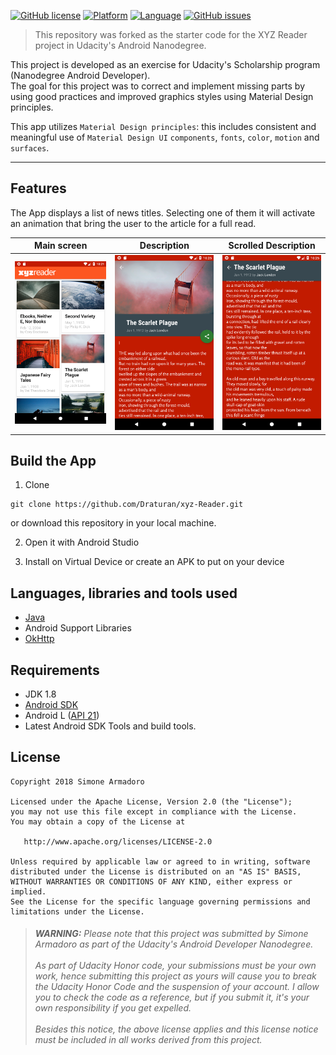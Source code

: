 
[![GitHub license](https://img.shields.io/github/license/Draturan/xyz-Reader.svg)](https://github.com/Draturan/xyz-Reader/blob/master/LICENSE)
[![Platform](https://img.shields.io/badge/platform-Android-blue.svg)](https://www.android.com)
[![Language](https://img.shields.io/badge/language-Java-blue.svg)](https://www.android.com)
[![GitHub issues](https://img.shields.io/github/issues/Draturan/xyz-Reader.svg)](https://github.com/Draturan/BakingApp/issues)

>This repository was forked as the starter code for the XYZ Reader project in Udacity's Android Nanodegree.

This project is developed as an exercise for Udacity's Scholarship program (Nanodegree Android Developer).<br/>
The goal for this project was to correct and implement missing parts by using good practices and improved graphics styles using Material Design principles.

This app utilizes `Material Design principles`: this includes consistent and meaningful use of `Material Design UI` `components`, `fonts`, `color`, `motion` and `surfaces`.

<hr>

## Features

The App displays a list of news titles. Selecting one of them it will activate an animation that bring the user to the article for a full read.

| Main screen | Description | Scrolled Description |
| ------- | ------ | ----- |
| <img src="https://raw.githubusercontent.com/Draturan/xyz-Reader/master/assets/XYZReader_Homepage.png" width="200px" alt="Main Activity"/> |  <img src="https://raw.githubusercontent.com/Draturan/xyz-Reader/master/assets/XYZReader_Description.png" width="200px" alt="Description Activity"/> | <img src="https://raw.githubusercontent.com/Draturan/xyz-Reader/master/assets/XYZReader_DescriptionScrolled.png" width="200px" alt="Scrolled Description Activity"/> |

## Build the App

1. Clone
```
git clone https://github.com/Draturan/xyz-Reader.git
```
  or download this repository in your local machine.

2. Open it with Android Studio

3. Install on Virtual Device or create an APK to put on your device

## Languages, libraries and tools used

* [Java](https://docs.oracle.com/javase/8/)
* Android Support Libraries
* [OkHttp](http://square.github.io/okhttp/)

## Requirements

* JDK 1.8
* [Android SDK](https://developer.android.com/studio/index.html)
* Android L ([API 21](https://developer.android.com/preview/api-overview.html))
* Latest Android SDK Tools and build tools.

## License

```
Copyright 2018 Simone Armadoro

Licensed under the Apache License, Version 2.0 (the "License");
you may not use this file except in compliance with the License.
You may obtain a copy of the License at

   http://www.apache.org/licenses/LICENSE-2.0

Unless required by applicable law or agreed to in writing, software
distributed under the License is distributed on an "AS IS" BASIS,
WITHOUT WARRANTIES OR CONDITIONS OF ANY KIND, either express or implied.
See the License for the specific language governing permissions and
limitations under the License.
```
> ###### **WARNING:** Please note that this project was submitted by Simone Armadoro as part of the Udacity's Android Developer Nanodegree.<br/><br/> As part of Udacity Honor code, your submissions must be your own work, hence submitting this project as yours will cause you to break the Udacity Honor Code and the suspension of your account. I allow you to check the code as a reference, but if you submit it, it's your own responsibility if you get expelled.<br/><br/> Besides this notice, the above license applies and this license notice must be included in all works derived from this project.

